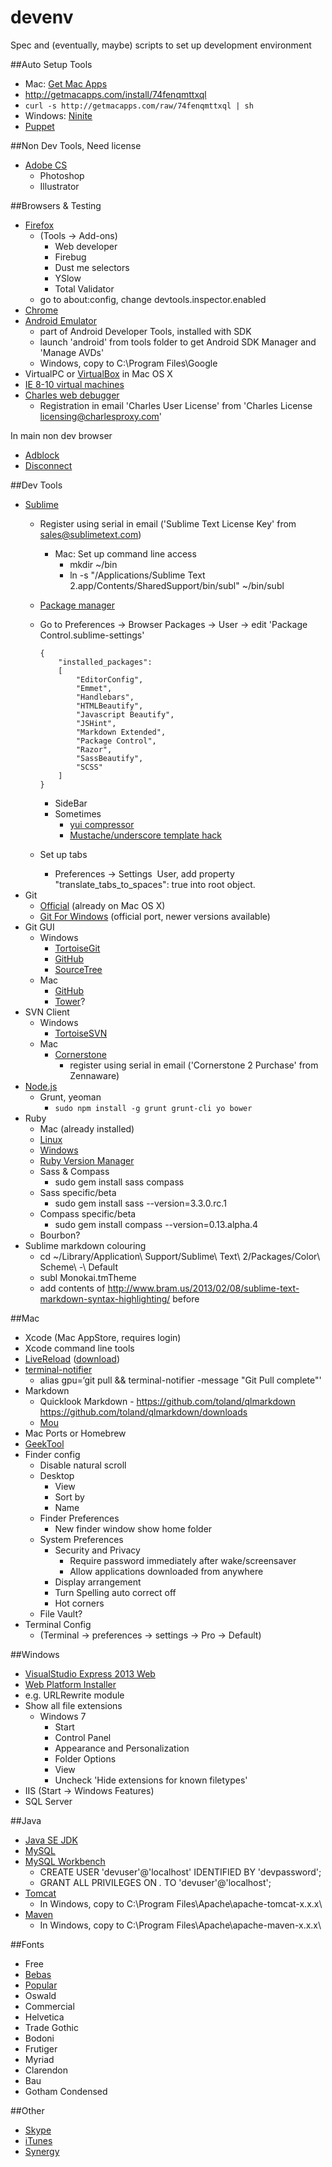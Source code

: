 devenv
======

Spec and (eventually, maybe) scripts to set up development environment

##Auto Setup Tools
 - Mac: [Get Mac Apps](http://getmacapps.com/)
  - http://getmacapps.com/install/74fenqmttxql
  - `curl -s http://getmacapps.com/raw/74fenqmttxql | sh`
 - Windows: [Ninite](http://ninite.com/)
 - [Puppet](https://github.com/puppetlabs/puppet)

##Non Dev Tools, Need license

 - [Adobe CS](http://helpx.adobe.com/x-productkb/policy-pricing/cs6-product-downloads.html)
   - Photoshop
   - Illustrator

##Browsers & Testing

 - [Firefox](http://mozilla.org/en-GB/products/download.html)
   - (Tools -> Add-ons)
     - Web developer
     - Firebug
     - Dust me selectors
     - YSlow
     - Total Validator
   - go to about:config, change devtools.inspector.enabled
 - [Chrome](https://www.google.com/intl/en/chrome/browser/)
 - [Android Emulator](http://developer.android.com/sdk/index.html)
   - part of Android Developer Tools, installed with SDK 
   - launch 'android' from tools folder to get Android SDK Manager and 'Manage AVDs'
   - Windows, copy to C:\Program Files\Google
 - VirtualPC or [VirtualBox](https://www.virtualbox.org/wiki/Downloads ) in Mac OS X 
 - [IE 8-10 virtual machines](http://www.modern.ie/en-us/virtualization-tools)  
 - [Charles web debugger](http://www.charlesproxy.com) 
   - Registration in email 'Charles User License' from 'Charles License <licensing@charlesproxy.com>'

 
In main non dev browser

 - [Adblock](https://adblockplus.org)
 - [Disconnect](https://disconnect.me)

##Dev Tools

 - [Sublime](http://www.sublimetext.com)
   - Register using serial in email ('Sublime Text License Key' from sales@sublimetext.com)
     - Mac: Set up command line access 
       - mkdir ~/bin
       - ln -s "/Applications/Sublime Text 2.app/Contents/SharedSupport/bin/subl" ~/bin/subl
   - [Package manager](http://wbond.net/sublime_packages/package_control/installation)
   - Go to Preferences -> Browser Packages -> User -> edit 'Package Control.sublime-settings'

        ```
        {
        	"installed_packages":
        	[
        		"EditorConfig",
        		"Emmet",
        		"Handlebars",
        		"HTMLBeautify",
        		"Javascript Beautify",
        		"JSHint",
        		"Markdown Extended",
        		"Package Control",
        		"Razor",
        		"SassBeautify",
        		"SCSS"
        	]
        }
        ```

     - SideBar
     - Sometimes
       - [yui compressor](http://tech.diaslopes.com/?p=61)
       - [Mustache/underscore template hack](http://stackoverflow.com/questions/9655039/sublime-text-2-recognize-underscore-templates-as-html)
   - Set up tabs
     - Preferences -> Settings ­ User, add property "translate_tabs_to_spaces": true into root object. 
 - Git
   - [Official](http://git-scm.com/download) (already on Mac OS X)
   - [Git For Windows](http://msysgit.github.io/) (official port, newer versions available)
 - Git GUI
   - Windows
     - [TortoiseGit](http://code.google.com/p/tortoisegit/)
     - [GitHub](http://windows.github.com)
     - [SourceTree](http://www.sourcetreeapp.com)
   - Mac
     - [GitHub](http://mac.github.com)
     - [Tower](http://www.git-tower.com/)?
 - SVN Client
   - Windows
     - [TortoiseSVN](http://tortoisesvn.net/)
   - Mac
     - [Cornerstone](http://www.zennaware.com/cornerstone/index.php)
       - register using serial in email ('Cornerstone 2 Purchase' from Zennaware)
 - [Node.js](http://nodejs.org)
   - Grunt, yeoman
     - `sudo npm install -g grunt grunt-cli yo bower`
 - Ruby 
   - Mac (already installed)
   - [Linux](https://www.ruby-lang.org/en/downloads/)
   - [Windows](http://rubyinstaller.org/)
   - [Ruby Version Manager](http://rvm.io)
   - Sass & Compass
     - sudo gem install sass compass
   - Sass specific/beta
     - sudo gem install sass --version=3.3.0.rc.1
   - Compass specific/beta
     - sudo gem install compass --version=0.13.alpha.4
   - Bourbon?
 - Sublime markdown colouring
   - cd ~/Library/Application\ Support/Sublime\ Text\ 2/Packages/Color\ Scheme\ -\ Default
   - subl Monokai.tmTheme
   - add contents of http://www.bram.us/2013/02/08/sublime-text-markdown-syntax-highlighting/  before </array>

##Mac

 - Xcode (Mac AppStore, requires login)
 - Xcode command line tools
 - [LiveReload](http://www.livereload.com/) ([download](http://download.livereload.com/LiveReload-2.3.34.zip))
 - [terminal-notifier](https://github.com/alloy/terminal-notifier)
   - alias gpu=‘git pull && terminal-notifier -message "Git Pull complete"'
 - Markdown
   - Quicklook Markdown - https://github.com/toland/qlmarkdown  https://github.com/toland/qlmarkdown/downloads 
   - [Mou](http://mouapp.com/)
 - Mac Ports or Homebrew
 - [GeekTool](http://projects.tynsoe.org/en/geektool/)
 - Finder config
   - Disable natural scroll
   - Desktop
     - View
     - Sort by
     - Name
   - Finder Preferences
     - New finder window show home folder
   - System Preferences
     - Security and Privacy
       - Require password immediately after wake/screensaver
       - Allow applications downloaded from anywhere
     - Display arrangement
     - Turn Spelling auto correct off
     - Hot corners
   - File Vault?
 - Terminal Config
   - (Terminal -> preferences -> settings -> Pro -> Default)

##Windows

 - [VisualStudio Express 2013 Web](http://www.microsoft.com/en-gb/download/details.aspx?id=40747)
 - [Web Platform Installer](http://www.microsoft.com/web/downloads/platform.aspx)
  - e.g. URLRewrite module
 - Show all file extensions
   - Windows 7
     - Start 
     - Control Panel
     - Appearance and Personalization
     - Folder Options
     - View
     - Uncheck 'Hide extensions for known filetypes'
 - IIS (Start -> Windows Features)
 - SQL Server

##Java

 - [Java SE JDK](http://www.oracle.com/technetwork/java/javase/downloads/index.html?ssSourceSiteId=otnjp)
 - [MySQL](http://dev.mysql.com/downloads/mysql/)
 - [MySQL Workbench](http://dev.mysql.com/downloads/tools/workbench/)
   - CREATE USER 'devuser'@'localhost' IDENTIFIED BY 'devpassword';
   - GRANT ALL PRIVILEGES ON *.* TO 'devuser'@'localhost';
 - [Tomcat](http://tomcat.apache.org/download-80.cgi)
   - In Windows, copy to C:\Program Files\Apache\apache-tomcat-x.x.x\
 - [Maven](http://maven.apache.org/download.cgi)
   - In Windows, copy to C:\Program Files\Apache\apache-maven-x.x.x\

##Fonts

 - Free
  - [Bebas](http://fontfabric.com/bebas-neue/)
  - [Popular](http://www.fontsquirrel.com/fonts/list/popular)
  - Oswald
 - Commercial
  - Helvetica
  - Trade Gothic
  - Bodoni
  - Frutiger
  - Myriad
  - Clarendon
  - Bau
  - Gotham Condensed

##Other

 - [Skype](http://www.skype.com/en/download-skype/skype-for-computer/)
 - [iTunes](https://www.apple.com/uk/itunes/)
 - [Synergy](http://synergy-foss.org/)
